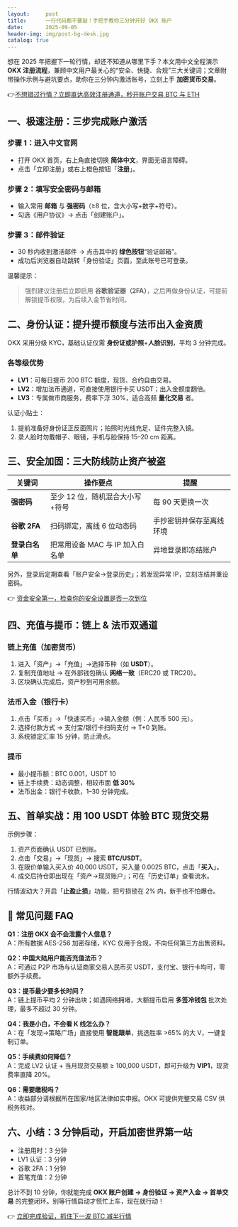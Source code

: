 ```yaml
---
layout:     post
title:      一行代码都不要敲！手把手教你三分钟开好 OKX 账户
date:       2025-09-05
header-img: img/post-bg-desk.jpg
catalog: true
---
```


想在 2025 年把握下一轮行情，却还不知道从哪里下手？本文用中文全程演示 **OKX 注册流程**，兼顾中文用户最关心的“安全、快捷、合规”三大关键词；文章附带操作示例与避坑要点，助你在三分钟内激活账号，立刻上手 **加密货币交易**。

👉[不想错过行情？立即直达高效注册通道，秒开账户交易 BTC 与 ETH](https://okxdog.com/)

## 一、极速注册：三步完成账户激活

### 步骤 1：进入中文官网  
- 打开 OKX 首页，右上角直接切换 **简体中文**，界面无语言障碍。  
- 点击「立即注册」或右上橙色按钮「**注册**」。

### 步骤 2：填写安全密码与邮箱  
- 输入常用 **邮箱** 与 **强密码**（≥8 位，含大小写+数字+符号）。  
- 勾选《用户协议》→ 点击「创建账户」。  

### 步骤 3：邮件验证  
- 30 秒内收到激活邮件 → 点击其中的 **绿色按钮**“验证邮箱”。  
- 成功后浏览器自动跳转「身份验证」页面，至此账号已可登录。

温馨提示：  
> 强烈建议注册后立即启用 **谷歌验证器（2FA）**，之后再做身份认证，可提前解锁提币权限，为后续入金节省时间。

## 二、身份认证：提升提币额度与法币出入金资质

OKX 采用分级 KYC，基础认证仅需 **身份证或护照**+**人脸识别**，平均 3 分钟完成。

### 各等级优势  
- **LV1**：可每日提币 200 BTC 额度，现货、合约自由交易。  
- **LV2**：增加法币通道，可直接使用银行卡买 USDT；出入金额度翻倍。  
- **LV3**：专属做市商服务，费率下浮 30%，适合高频 **量化交易** 者。

认证小贴士：  
1. 提前准备好身份证正反面照片；拍照时光线充足、证件完整入镜。  
2. 录人脸时勿戴帽子、眼镜，手机与脸保持 15–20 cm 距离。

## 三、安全加固：三大防线防止资产被盗

| 关键词 | 操作要点 | 提醒 |
|---|---|---|
| **强密码** | 至少 12 位，随机混合大小写+符号 | 每 90 天更换一次 |
| **谷歌 2FA** | 扫码绑定，离线 6 位动态码 | 手抄密钥并保存至离线环境 |
| **登录白名单** | 把常用设备 MAC 与 IP 加入白名单 | 异地登录即冻结账户 |

另外，登录后定期查看「账户安全→登录历史」；若发现异常 IP，立刻冻结并重设密码。

👉 [资金安全第一，检查你的安全设置是否一次到位](https://okxdog.com/)

## 四、充值与提币：链上 & 法币双通道

### 链上充值（加密货币）
1. 进入「资产」→「充值」→选择币种（如 **USDT**）。  
2. 复制充值地址 → 在外部钱包确认 **网络一致**（ERC20 或 TRC20）。  
3. 区块确认完成后，资产秒到可用余额。

### 法币入金（银行卡）
1. 点击「买币」→「快速买币」→输入金额（例：人民币 500 元）。  
2. 选择付款方式 → 支付宝/银行卡扫码支付 → T+0 到账。  
3. 系统锁定汇率 15 分钟，防止滑点。

### 提币
- 最小提币额：BTC 0.001，USDT 10  
- 链上手续费：动态调整，相较市面 **低 30%**  
- 法币出金：银行卡收款，1–30 分钟完成。

## 五、首单实战：用 100 USDT 体验 BTC 现货交易

示例步骤：
1. 资产页面确认 USDT 已到账。  
2. 点击「交易」→「现货」→ 搜索 **BTC/USDT**。  
3. 在限价单输入买入价 40,000 USDT，买入量 0.0025 BTC，点击「**买入**」。  
4. 成交后持仓即出现在「资产→现货账户」；可在「历史订单」查看流水。

行情波动大？开启「**止盈止损**」功能，把亏损锁在 2% 内，新手也不怕爆仓。

## 🤔 常见问题 FAQ

**Q1：注册 OKX 会不会泄露个人信息？**  
A：所有数据 AES-256 加密存储，KYC 仅用于合规，不向任何第三方出售资料。

**Q2：中国大陆用户能否充值法币？**  
A：可通过 P2P 市场与认证商家交易人民币买 USDT，支付宝、银行卡均可，零额外手续费。

**Q3：提币最少要多长时间？**  
A：链上提币平均 2 分钟出块；如遇网络拥堵，大额提币启用 **多签冷钱包** 批次处理，最多不超过 30 分钟。

**Q4：我是小白，不会看 K 线怎么办？**  
A：在「发现→策略广场」直接使用 **智能跟单**，挑选胜率 >65% 的大 V，一键复制订单。

**Q5：手续费如何降低？**  
A：完成 LV2 认证 + 当月现货交易额 ≥ 100,000 USDT，即可升级为 **VIP1**，现货费率直降 20%。

**Q6：需要缴税吗？**  
A：收益部分请根据所在国家/地区法律如实申报。OKX 可提供完整交易 CSV 供税务核对。

## 六、小结：3 分钟启动，开启加密世界第一站

- 注册用时：3 分钟  
- LV1 认证：3 分钟  
- 谷歌 2FA：1 分钟  
- 首笔充值：2 分钟  

总计不到 10 分钟，你就能完成 **OKX 账户创建 → 身份验证 → 资产入金 → 首单交易** 的完整闭环。别等行情启动才慌忙上车，现在就行动！

👉 [立即完成验证，抓住下一波 BTC 减半行情](https://okxdog.com/)